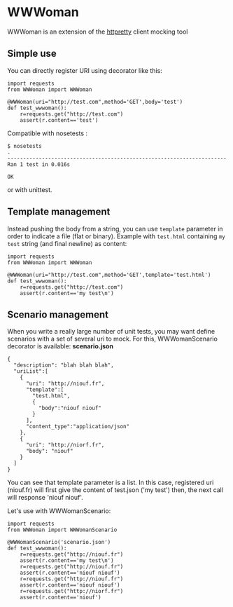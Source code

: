# WWWoman

WWWoman is an extension of the [httpretty] client mocking tool

## Simple use
You can directly register URI using decorator like this:
```
import requests
from WWWoman import WWWoman

@WWWoman(uri="http://test.com",method='GET',body='test')
def test_wwwoman():
    r=requests.get("http://test.com")
    assert(r.content=='test')
```
Compatible with nosetests :
```
$ nosetests
.
----------------------------------------------------------------------
Ran 1 test in 0.016s

OK
```
or with unittest.

## Template management
Instead pushing the body from a string, you can use ``template`` parameter in order to indicate a file (flat or binary).
Example with ``test.html`` containing `my test` string (and final newline) as content:
```
import requests
from WWWoman import WWWoman

@WWWoman(uri="http://test.com",method='GET',template='test.html')
def test_wwwoman():
    r=requests.get("http://test.com")
    assert(r.content=='my test\n')
```

## Scenario management
When you write a really large number of unit tests, you may want define scenarios with a set of several uri to mock.
For this, WWWomanScenario decorator is available:
**scenario.json**
```
{
  "description": "blah blah blah",
  "uriList":[
    {
      "uri": "http://niouf.fr",
      "template":[
        "test.html",
        {
          "body":"niouf niouf"
        }
      ],
      "content_type":"application/json"
    },
    {
      "uri": "http://niorf.fr",
      "body": "niouf"
    }
  ]
}
```
You can see that template parameter is a list. In this case, registered uri (niouf.fr) will first give the content of test.json ('my test') then, the next call will response 'niouf niouf'.

Let's use with WWWomanScenario:
```
import requests
from WWWoman import WWWomanScenario

@WWWomanScenario('scenario.json')
def test_wwwoman():
    r=requests.get("http://niouf.fr")
    assert(r.content=='my test\n')
    r=requests.get("http://niouf.fr")
    assert(r.content=='niouf niouf')
    r=requests.get("http://niouf.fr")
    assert(r.content=='niouf niouf')
    r=requests.get("http://niorf.fr")
    assert(r.content=='niouf')
```

[httpretty]: https://github.com/gabrielfalcao/HTTPretty
